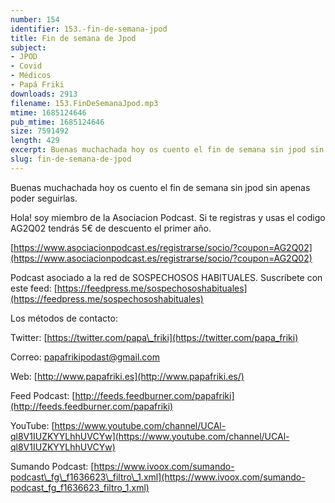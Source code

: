 ```yaml
---
number: 154
identifier: 153.-fin-de-semana-jpod
title: Fin de semana de Jpod
subject:
- JPOD
- Covid
- Médicos
- Papá Friki
downloads: 2913
filename: 153.FinDeSemanaJpod.mp3
mtime: 1685124646
pub_mtime: 1685124646
size: 7591492
length: 429
excerpt: Buenas muchachada hoy os cuento el fin de semana sin jpod sin apenas poder seguirlas
slug: fin-de-semana-de-jpod
---
```

Buenas muchachada hoy os cuento el fin de semana sin jpod sin apenas poder seguirlas.

Hola! soy miembro de la Asociacion Podcast. Si te registras y usas el codigo AG2Q02 tendrás 5€ de descuento el primer año.

[https://www.asociacionpodcast.es/registrarse/socio/?coupon=AG2Q02](https://www.asociacionpodcast.es/registrarse/socio/?coupon=AG2Q02)

Podcast asociado a la red de SOSPECHOSOS HABITUALES. Suscríbete con este feed: [https://feedpress.me/sospechososhabituales](https://feedpress.me/sospechososhabituales)

Los métodos de contacto:

Twitter: [https://twitter.com/papa\_friki](https://twitter.com/papa_friki)

Correo: [papafrikipodast@gmail.com](https://archive.org/details/papafrikipodast@gmail.com)

Web: [http://www.papafriki.es](http://www.papafriki.es/)

Feed Podcast: [http://feeds.feedburner.com/papafriki](http://feeds.feedburner.com/papafriki)

YouTube: [https://www.youtube.com/channel/UCAl-ql8V1IUZKYYLhhUVCYw](https://www.youtube.com/channel/UCAl-ql8V1IUZKYYLhhUVCYw)

Sumando Podcast: [https://www.ivoox.com/sumando-podcast\_fg\_f1636623\_filtro\_1.xml](https://www.ivoox.com/sumando-podcast_fg_f1636623_filtro_1.xml)